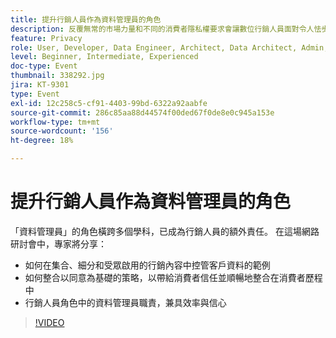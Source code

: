 ```yaml
---
title: 提升行銷人員作為資料管理員的角色
description: 反覆無常的市場力量和不同的消費者隱私權要求會讓數位行銷人員面對令人怯步的情境。為了讓行銷活動符合法規要求，行銷團隊需要IT團隊簡化流程，以確保符合未來的資料控管流程，理想情況下，該流程可讓所有人遵循並執行負責任地使用消費者資料的規則。 聽取 Adobe 和 Scotiabank Digital 對於負責任的資料管理的主要考量因素。
feature: Privacy
role: User, Developer, Data Engineer, Architect, Data Architect, Admin, Leader
level: Beginner, Intermediate, Experienced
doc-type: Event
thumbnail: 338292.jpg
jira: KT-9301
type: Event
exl-id: 12c258c5-cf91-4403-99bd-6322a92aabfe
source-git-commit: 286c85aa88d44574f00ded67f0de8e0c945a153e
workflow-type: tm+mt
source-wordcount: '156'
ht-degree: 18%

---
```


# 提升行銷人員作為資料管理員的角色

「資料管理員」的角色橫跨多個學科，已成為行銷人員的額外責任。 在這場網路研討會中，專家將分享：

* 如何在集合、細分和受眾啟用的行銷內容中控管客戶資料的範例
* 如何整合以同意為基礎的策略，以帶給消費者信任並順暢地整合在消費者歷程中
* 行銷人員角色中的資料管理員職責，兼具效率與信心

>[!VIDEO](https://video.tv.adobe.com/v/338292/?learn=on&enablevpops)
